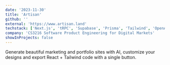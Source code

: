 ```yaml
---
date: '2023-11-30'
title: 'Artisan'
github: ''
external: 'https://www.artisan.land'
techstack: ['Next.js', 'tRPC', 'Supabase', 'Prisma', 'Tailwind', 'OpenAI API']
company: 'CS3216 Software Product Engineering for Digital Markets'
showInProjects: false
---
```


Generate beautiful marketing and portfolio sites with AI, customize your designs and export React + Tailwind code with a single button.
